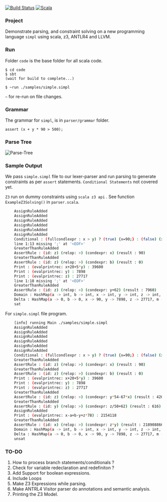 
[![Build Status](https://travis-ci.com/codersguild/parser-symbolic-exec.svg?token=y7dv4AHgKobrxUyj4TGA&branch=master)](https://travis-ci.com/codersguild/parser-symbolic-exec) [![Scala](https://img.shields.io/badge/Scala-2.11.0-blue)](https://img.shields.io/badge/Scala-2.11.0-blue)

### Project

Demonstrate parsing, and constraint solving on a new programming language ```simpl``` 
using scala, z3, ANTLR4 and LLVM. 

### Run

Folder ```code``` is the base folder for all scala code. 

```
$ cd code
$ sbt
(wait for build to complete...)

$ ~run ./samples/simple.simpl
```

 ```~```  for re-run on file changes. 

 ### Grammar

 The grammar for ```simpl```, is in ```parser/grammar``` folder. 

 ```
 assert (x + y * 90 > 500);
 ```

### Parse Tree

![Parse-Tree](https://github.com/codersguild/parser-symbolic-exec/blob/master/code/src/main/scala/parser/grammar/grammar.png)

###  Sample Output 

We pass ```simple.simpl``` file to  our lexer-parser and run parsing to generate constraints as per
```assert``` statements. ```Conditional Statements``` not covered yet. 

```Z3```  run on dummy constraints using ```scala z3 api``` .  See function ```ExampleZ3Solving()```
in ```parser.scala```.

```bash
    AssignRuleAdded
    AssignRuleAdded
    AssignRuleAdded
    AssignRuleAdded
    AssignRuleAdded
    AssignRuleAdded
    Conditional : (fullcondlexpr : x > y) ? (true) {x=90;} : (false) (x=z-y;)
    line 1:13 missing ';' at '<EOF>'
    GreaterThanRuleAdded
    AssertRule : (id: z) (relop: >) (condexpr: x) (result : 90)
    GreaterThanRuleAdded
    AssertRule : (id: z) (relop: >) (condexpr: b) (result : 0)
    Print : (evalprintrec: x+20+5*y) : 39600
    Print : (evalprintrec: y) : 7898
    Print : (evalprintrec: z) : 27717
    line 1:18 missing ';' at '<EOF>'
    GreaterThanRuleAdded
    AssertRule : (id: z) (relop: >) (condexpr: y+62) (result : 7960)
    Domain : HashMap(a -> int, b -> int, x -> int, y -> int, z -> int, m -> bool)
    Delta : HashMap(a -> 0, b -> 0, x -> 90, y -> 7898, z -> 27717, m -> 1)
    sat
```

For ```simple.simpl``` file program. 

```bash 
    [info] running Main ./samples/simple.simpl
    AssignRuleAdded
    AssignRuleAdded
    AssignRuleAdded
    AssignRuleAdded
    AssignRuleAdded
    AssignRuleAdded
    Conditional : (fullcondlexpr : x > y) ? (true) {x=90;} : (false) (x=z-y;)
    GreaterThanRuleAdded
    AssertRule : (id: z) (relop: >) (condexpr: x) (result : 90)
    GreaterThanRuleAdded
    AssertRule : (id: z) (relop: >) (condexpr: b) (result : 0)
    Print : (evalprintrec: x+20+5*y) : 39600
    Print : (evalprintrec: y) : 7898
    Print : (evalprintrec: z) : 27717
    GreaterThanRuleAdded
    AssertRule : (id: z) (relop: >) (condexpr: y*54-67*x) (result : 420462)
    GreaterThanRuleAdded
    AssertRule : (id: y) (relop: >) (condexpr: z/50+62) (result : 616)
    AssignRuleAdded
    Print : (evalprintrec: x-a+b-y+z*78) : 2154118
    GreaterThanRuleAdded
    AssertRule : (id: x) (relop: >) (condexpr: z*y) (result : 218908866)
    Domain : HashMap(a -> int, b -> int, x -> int, y -> int, z -> int, m -> bool, n -> bool)
    Delta : HashMap(a -> 0, b -> 0, x -> 90, y -> 7898, z -> 27717, m -> 1, n -> 0)
    unsat
``` 

### TO-DO

1.  How to process branch statements/conditionals ?
2.  Check for variable redeclaration and redefiniton ?
3.  Add Support for boolean expressions.
4.  Include Loops
5.  Make Z3 Expressions while parsing. 
6.  Make ANTRL4 Visitor parser do annotations and semantic analysis.
7.  Printing the Z3 Model. 










